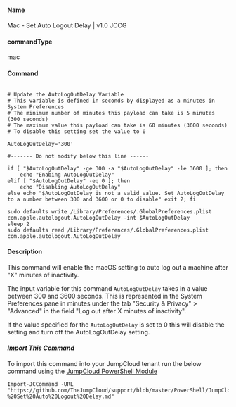 #### Name

Mac - Set Auto Logout Delay | v1.0 JCCG

#### commandType

mac

#### Command

```

# Update the AutoLogOutDelay Variable
# This variable is defined in seconds by displayed as a minutes in System Preferences
# The minimum number of minutes this payload can take is 5 minutes (300 seconds)
# The maximum value this payload can take is 60 minutes (3600 seconds)
# To disable this setting set the value to 0

AutoLogOutDelay='300'

#------- Do not modify below this line ------

if [ "$AutoLogOutDelay" -ge 300 -a "$AutoLogOutDelay" -le 3600 ]; then
    echo "Enabing AutoLogOutDelay"
elif [ "$AutoLogOutDelay" -eq 0 ]; then
    echo "Disabling AutoLogOutDelay"
else echo "$AutoLogOutDelay is not a valid value. Set AutoLogOutDelay to a number between 300 and 3600 or 0 to disable" exit 2; fi

sudo defaults write /Library/Preferences/.GlobalPreferences.plist com.apple.autologout.AutoLogOutDelay -int $AutoLogOutDelay
sleep 2
sudo defaults read /Library/Preferences/.GlobalPreferences.plist com.apple.autologout.AutoLogOutDelay
```

#### Description

This command will enable the macOS setting to auto log out a machine after "X" minutes of inactivity.

The input variable for this command `AutoLogOutDelay` takes in a value between 300 and 3600 seconds.
This is represented in the System Preferences pane in minutes under the tab "Security & Privacy" > "Advanced" in the field "Log out after X minutes of inactivity".

If the value specified for the `AutoLogOutDelay` is set to 0 this will disable the setting and turn off the AutoLogOutDelay setting.

#### *Import This Command*

To import this command into your JumpCloud tenant run the below command using the [JumpCloud PowerShell Module](https://github.com/TheJumpCloud/support/wiki/Installing-the-JumpCloud-PowerShell-Module)

```
Import-JCCommand -URL "https://github.com/TheJumpCloud/support/blob/master/PowerShell/JumpCloud%20Commands%20Gallery/Mac%20Commands/Mac%20-%20Set%20Auto%20Logout%20Delay.md"
```
